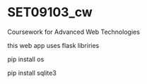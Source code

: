 # SET09103_cw
Coursework for Advanced Web Technologies 

this web app uses flask libriries 

pip install os

pip install sqlite3
